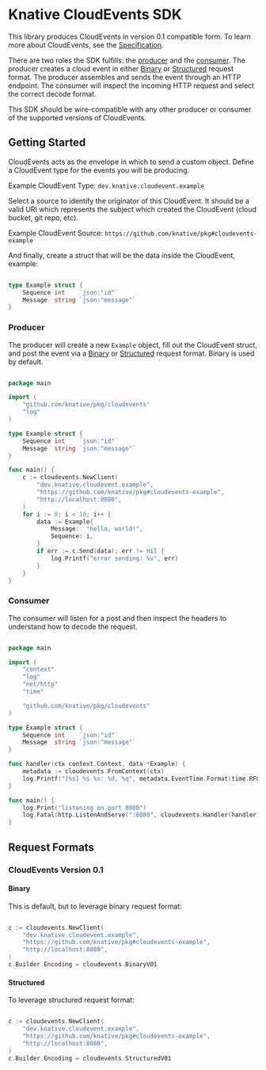 # Knative CloudEvents SDK

This library produces CloudEvents in version 0.1 compatible form. To learn more
about CloudEvents, see the [Specification](https://github.com/cloudevents/spec).

There are two roles the SDK fulfills: the [producer](#producer) and the
[consumer](#consumer). The producer creates a cloud event in either
[Binary](#binary) or [Structured](#structured) request format. The producer
assembles and sends the event through an HTTP endpoint. The consumer will
inspect the incoming HTTP request and select the correct decode format.

This SDK should be wire-compatible with any other producer or consumer of the
supported versions of CloudEvents.

## Getting Started

CloudEvents acts as the envelope in which to send a custom object. Define a
CloudEvent type for the events you will be producing.

Example CloudEvent Type: `dev.knative.cloudevent.example`

Select a source to identify the originator of this CloudEvent. It should be a
valid URI which represents the subject which created the CloudEvent (cloud 
bucket, git repo, etc).

Example CloudEvent Source: `https://github.com/knative/pkg#cloudevents-example`

And finally, create a struct that will be the data inside the CloudEvent,
example:

```go

type Example struct {
    Sequence int    `json:"id"`
    Message  string `json:"message"`
}

```

### Producer

The producer will create a new `Example` object, fill out the CloudEvent struct,
and post the event via a [Binary](#binary) or [Structured](#structured) request
format. Binary is used by default.

```go

package main

import (
    "github.com/knative/pkg/cloudevents"
    "log"
)

type Example struct {
    Sequence int    `json:"id"`
    Message  string `json:"message"`
}

func main() {
    c := cloudevents.NewClient(
        "dev.knative.cloudevent.example",
        "https://github.com/knative/pkg#cloudevents-example",
        "http://localhost:8080",
    )
    for i := 0; i < 10; i++ {
        data := Example{
            Message:  "hello, world!",
            Sequence: i,
        }
        if err := c.Send(data); err != nil {
            log.Printf("error sending: %v", err)
        }
    }
}

```

### Consumer

The consumer will listen for a post and then inspect the headers to understand
how to decode the request.

```go

package main

import (
    "context"
    "log"
    "net/http"
    "time"

    "github.com/knative/pkg/cloudevents"
)

type Example struct {
    Sequence int    `json:"id"`
    Message  string `json:"message"`
}

func handler(ctx context.Context, data *Example) {
    metadata := cloudevents.FromContext(ctx)
    log.Printf("[%s] %s %s: %d, %q", metadata.EventTime.Format(time.RFC3339), metadata.ContentType, metadata.Source, data.Sequence, data.Message)
}

func main() {
    log.Print("listening on port 8080")
    log.Fatal(http.ListenAndServe(":8080", cloudevents.Handler(handler)))
}


```

## Request Formats

### CloudEvents Version 0.1

#### Binary

This is default, but to leverage binary request format:

```go

c := cloudevents.NewClient(
    "dev.knative.cloudevent.example",
    "https://github.com/knative/pkg#cloudevents-example",
    "http://localhost:8080",
)
c.Builder.Encoding = cloudevents.BinaryV01

```

#### Structured

To leverage structured request format:

```go

c := cloudevents.NewClient(
    "dev.knative.cloudevent.example",
    "https://github.com/knative/pkg#cloudevents-example",
    "http://localhost:8080",
)
c.Builder.Encoding = cloudevents.StructuredV01
```

